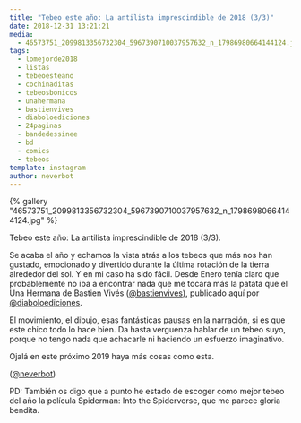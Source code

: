 ```yaml
---
title: "Tebeo este año: La antilista imprescindible de 2018 (3/3)"
date: 2018-12-31 13:21:21
media: 
  - 46573751_2099813356732304_5967390710037957632_n_17986980664144124.jpg
tags: 
  - lomejorde2018
  - listas
  - tebeoesteano
  - cochinaditas
  - tebeosbonicos
  - unahermana
  - bastienvives
  - diaboloediciones
  - 24paginas
  - bandedessinee
  - bd
  - comics
  - tebeos
template: instagram
author: neverbot
---
```


{% gallery "46573751_2099813356732304_5967390710037957632_n_17986980664144124.jpg" %}

Tebeo este año: La antilista imprescindible de 2018 (3/3).

Se acaba el año y echamos la vista atrás a los tebeos que más nos han gustado, emocionado y divertido durante la última rotación de la tierra alrededor del sol. Y en mi caso ha sido fácil. Desde Enero tenía claro que probablemente no iba a encontrar nada que me tocara más la patata que el Una Hermana de Bastien Vivés ([@bastienvives](https://instagram.com/bastienvives)), publicado aquí por [@diaboloediciones](https://instagram.com/diaboloediciones).

El movimiento, el dibujo, esas fantásticas pausas en la narración, si es que este chico todo lo hace bien. Da hasta verguenza hablar de un tebeo suyo, porque no tengo nada que achacarle ni haciendo un esfuerzo imaginativo.

Ojalá en este próximo 2019 haya más cosas como esta.

([@neverbot](https://instagram.com/neverbot))

PD: También os digo que a punto he estado de escoger como mejor tebeo del año la película Spiderman: Into the Spiderverse, que me parece gloria bendita.

